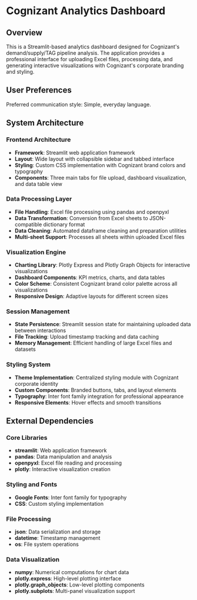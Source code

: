 # Cognizant Analytics Dashboard

## Overview

This is a Streamlit-based analytics dashboard designed for Cognizant's demand/supply/TAG pipeline analysis. The application provides a professional interface for uploading Excel files, processing data, and generating interactive visualizations with Cognizant's corporate branding and styling.

## User Preferences

Preferred communication style: Simple, everyday language.

## System Architecture

### Frontend Architecture
- **Framework**: Streamlit web application framework
- **Layout**: Wide layout with collapsible sidebar and tabbed interface
- **Styling**: Custom CSS implementation with Cognizant brand colors and typography
- **Components**: Three main tabs for file upload, dashboard visualization, and data table view

### Data Processing Layer
- **File Handling**: Excel file processing using pandas and openpyxl
- **Data Transformation**: Conversion from Excel sheets to JSON-compatible dictionary format
- **Data Cleaning**: Automated dataframe cleaning and preparation utilities
- **Multi-sheet Support**: Processes all sheets within uploaded Excel files

### Visualization Engine
- **Charting Library**: Plotly Express and Plotly Graph Objects for interactive visualizations
- **Dashboard Components**: KPI metrics, charts, and data tables
- **Color Scheme**: Consistent Cognizant brand color palette across all visualizations
- **Responsive Design**: Adaptive layouts for different screen sizes

### Session Management
- **State Persistence**: Streamlit session state for maintaining uploaded data between interactions
- **File Tracking**: Upload timestamp tracking and data caching
- **Memory Management**: Efficient handling of large Excel files and datasets

### Styling System
- **Theme Implementation**: Centralized styling module with Cognizant corporate identity
- **Custom Components**: Branded buttons, tabs, and layout elements
- **Typography**: Inter font family integration for professional appearance
- **Responsive Elements**: Hover effects and smooth transitions

## External Dependencies

### Core Libraries
- **streamlit**: Web application framework
- **pandas**: Data manipulation and analysis
- **openpyxl**: Excel file reading and processing
- **plotly**: Interactive visualization creation

### Styling and Fonts
- **Google Fonts**: Inter font family for typography
- **CSS**: Custom styling implementation

### File Processing
- **json**: Data serialization and storage
- **datetime**: Timestamp management
- **os**: File system operations

### Data Visualization
- **numpy**: Numerical computations for chart data
- **plotly.express**: High-level plotting interface
- **plotly.graph_objects**: Low-level plotting components
- **plotly.subplots**: Multi-panel visualization support